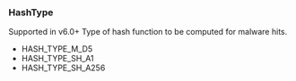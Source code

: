 ### HashType
Supported in v6.0+
  Type of hash function to be computed for malware hits.

- HASH_TYPE_M_D5
- HASH_TYPE_SH_A1
- HASH_TYPE_SH_A256
